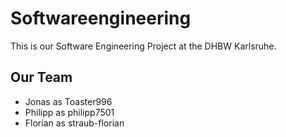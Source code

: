 # Softwareengineering
This is our Software Engineering Project at the DHBW Karlsruhe.

## Our Team
* Jonas as Toaster996
* Philipp as philipp7501
* Florian as straub-florian
